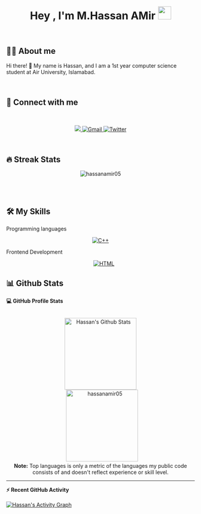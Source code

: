 <h1 align="center">Hey , I'm M.Hassan AMir <img src="https://media.giphy.com/media/hvRJCLFzcasrR4ia7z/giphy.gif" width="35"></h1>


<br>


## :sassy_man:  About me
Hi there! 👋 My name is Hassan, and I am a 1st year computer science student at Air University, Islamabad. 

<br>

## 👯 Connect with me
 
<br>
<p align="center">
	<a href="www.linkedin.com/in/hassan-amir-a2a19b24b" target="_blank">
		<img  src="https://img.shields.io/badge/LinkedIn-0077B5?style=for-the-badge&logo=linkedin&logoColor=white">
	</a>
	<a href="https://mail.google.com/mail/?view=cm&fs=1&to=hassanamir0506@gmail.com" target="_blank"> 
	     <img alt="Gmail" src="https://img.shields.io/badge/Gmail-D14836?style=for-the-badge&logo=gmail&logoColor=white">
	</a>
	<a href="https://twitter.com/Hassanamir0506" target="_blank"> 
	     <img alt="Twitter" src="https://img.shields.io/badge/Twitter-1DA1F2?style=for-the-badge&logo=twitter&logoColor=white">
	</a>
	
</p>
<br>

## 🔥 Streak Stats
<p align="center"><img src="https://github-readme-streak-stats.herokuapp.com/?user=hassanamir05&theme=algolia" alt="hassanamir05" /></p>

<br>
<br>

## 🛠️ My Skills


 Programming languages

<p align="center"> 
   <a href="https://www.w3schools.com/cpp/" target="_blank" rel="noreferrer">
    <img alt="C++" src="https://img.shields.io/badge/C%2B%2B-00599C?style=for-the-badge&logo=c%2B%2B&logoColor=white">
  </a>	
</p>

 Frontend Development
<p align="center"> 
  &emsp; 
  <a href="https://www.w3.org/html/" target="_blank"> 
   <img alt="HTML" src="https://img.shields.io/badge/html5-%23E34F26.svg?style=for-the-badge&logo=html5&logoColor=white">
  </a>   
</p>

## 📊 Github Stats

  <summary><b>💻 GitHub Profile Stats</b></summary>
  <br/>
  <p align="center">
    <a href="https://github.com/anuraghazra/github-readme-stats"><img alt="Hassan's Github Stats" src="https://github-readme-stats.vercel.app/api?username=hassanamir05&show_icons=true&count_private=true&theme=algolia" height="192px"/></a>
<br/>
  &nbsp;
	  <img src="https://github-readme-stats.vercel.app/api/top-langs?username=hassanamir05&langs_count=10&show_icons=true&locale=en&layout=compact&theme=algolia" alt="hassanamir05" height="192px"/>
  <br/>
  <b>Note:</b> Top languages is only a metric of the languages my public code consists of and doesn't reflect experience or skill level.
  </p>

----

  <summary><b>⚡ Recent GitHub Activity</b></summary>
  <br/>
   <a href="https://github.com/abdullahqaisar">
	<img alt="Hassan's Activity Graph" src="https://activity-graph.herokuapp.com/graph?username=hassanamir05&custom_title= Hassan's%20Contribution%20Graph&theme=react-dark" />
</a>
  <br/>

